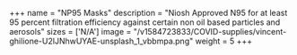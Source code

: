 +++
name = "NP95 Masks"
description = "Niosh Approved N95 for at least 95 percent filtration efficiency against certain non oil based particles and aerosols"
sizes = ['N/A']
image = "/v1584723833/COVID-supplies/vincent-ghilione-U2lJNhwUYAE-unsplash_1_vbbmpa.png"
weight = 5
+++